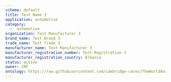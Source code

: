 ```yaml
---
schema: default
title: Test Name 3
application: automotive
category:
  -  automotive
organization: Test Manufacturer 3
brand_name: Test Brand 3
trade_name: Test Trade 3
manufacturer_name: Test Manufacturer 3
manufacturer_registration_number: Test Registration 3
manufacturer_registration_country: Albania
status: active
owner: CRF
ontology: https://raw.githubusercontent.com/cambridge-cares/TheWorldAvatar/dev-composite-materials-ontology/JPS_Ontology/ontology/ontomatpassport/ontomatpassport.owl
---
```

